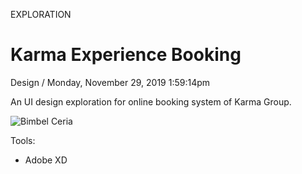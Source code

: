 <p class="type">EXPLORATION</p>

# Karma Experience Booking

<p class="meta">Design  /  Monday, November 29, 2019 1:59:14pm</p>

An UI design exploration for online booking system of Karma Group.

![Bimbel Ceria](https://farooq-agent.web.app/assets/images/works/large/karma-experience-booking.jpg)

Tools:
- Adobe XD
